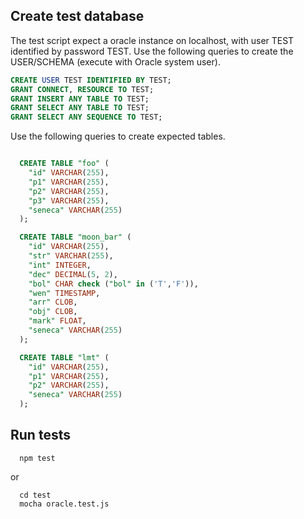 
## Create test database

The test script expect a oracle instance on localhost, with user TEST identified by password TEST.
Use the following queries to create the USER/SCHEMA (execute with Oracle system user).

```sql
CREATE USER TEST IDENTIFIED BY TEST;
GRANT CONNECT, RESOURCE TO TEST;
GRANT INSERT ANY TABLE TO TEST;
GRANT SELECT ANY TABLE TO TEST;
GRANT SELECT ANY SEQUENCE TO TEST;
```

Use the following queries to create expected tables.

```sql

  CREATE TABLE "foo" (
    "id" VARCHAR(255),
    "p1" VARCHAR(255),
    "p2" VARCHAR(255),
    "p3" VARCHAR(255),
    "seneca" VARCHAR(255)
  );

  CREATE TABLE "moon_bar" (
    "id" VARCHAR(255),
    "str" VARCHAR(255),
    "int" INTEGER,
    "dec" DECIMAL(5, 2),
    "bol" CHAR check ("bol" in ('T','F')),
    "wen" TIMESTAMP,
    "arr" CLOB,
    "obj" CLOB,
    "mark" FLOAT,
    "seneca" VARCHAR(255)
  );

  CREATE TABLE "lmt" (
    "id" VARCHAR(255),
    "p1" VARCHAR(255),
    "p2" VARCHAR(255),
    "seneca" VARCHAR(255)
  );
```

## Run tests

```
  npm test
```

or

```
  cd test
  mocha oracle.test.js
```
